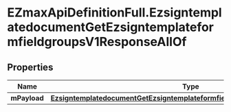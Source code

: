 # EZmaxApiDefinitionFull.EzsigntemplatedocumentGetEzsigntemplateformfieldgroupsV1ResponseAllOf

## Properties

Name | Type | Description | Notes
------------ | ------------- | ------------- | -------------
**mPayload** | [**EzsigntemplatedocumentGetEzsigntemplateformfieldgroupsV1ResponseMPayload**](EzsigntemplatedocumentGetEzsigntemplateformfieldgroupsV1ResponseMPayload.md) |  | 



